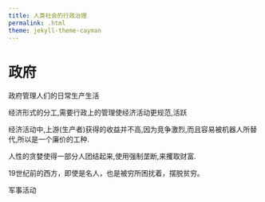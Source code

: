 ```yaml
---
title: 人类社会的行政治理
permalink: .html
theme: jekyll-theme-cayman
---
```


# 政府

政府管理人们的日常生产生活



经济形式的分工,需要行政上的管理使经济活动更规范,活跃

经济活动中,上游(生产者)获得的收益并不高,因为竞争激烈,而且容易被机器人所替代,所以是一个廉价的工种.

人性的贪婪使得一部分人团结起来,使用强制垄断,来攫取财富.

19世纪前的西方，即使是名人，也是被穷所困扰着，摆脱贫穷。

军事活动

